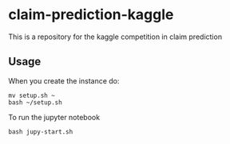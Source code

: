 # claim-prediction-kaggle

This is a repository for the kaggle competition in claim prediction

## Usage

When you create the instance do:

~~~~
mv setup.sh ~
bash ~/setup.sh 
~~~~

To run the jupyter notebook

~~~~
bash jupy-start.sh
~~~~

